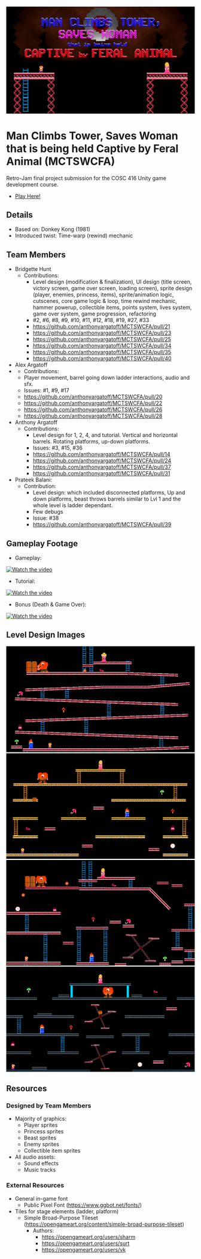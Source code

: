 ![Title Screen](./Screenshots/title.png)

# Man Climbs Tower, Saves Woman that is being held Captive by Feral Animal (MCTSWCFA)
Retro-Jam final project submission for the COSC 416 Unity game development course.

* [Play Here!](https://bhunt02.itch.io/mctswcfa)

## Details
* Based on: Donkey Kong (1981)
* Introduced twist: Time-warp (rewind) mechanic

## Team Members
- Bridgette Hunt
  - Contributions:
    - Level design (modification & finalization), UI design (title screen, victory screen, game over screen, loading screen), sprite design (player, enemies, princess, items), sprite/animation logic, cutscenes, core game logic & loop, time rewind mechanic, hammer powerup, collectible items, points system, lives system, game over system, game progression, refactoring
    - #2, #6, #8, #9, #10, #11, #12, #18, #19, #27, #33
    - https://github.com/anthonyargatoff/MCTSWCFA/pull/21
    - https://github.com/anthonyargatoff/MCTSWCFA/pull/23
    - https://github.com/anthonyargatoff/MCTSWCFA/pull/25
    - https://github.com/anthonyargatoff/MCTSWCFA/pull/34
    - https://github.com/anthonyargatoff/MCTSWCFA/pull/35  
    - https://github.com/anthonyargatoff/MCTSWCFA/pull/40
- Alex Argatoff
-  - Contributions:
    - Player movement, barrel going down ladder interactions, audio and sfx. 
    - Issues: #1, #9, #17
    - https://github.com/anthonyargatoff/MCTSWCFA/pull/20
    - https://github.com/anthonyargatoff/MCTSWCFA/pull/22
    - https://github.com/anthonyargatoff/MCTSWCFA/pull/26
    - https://github.com/anthonyargatoff/MCTSWCFA/pull/28
- Anthony Argatoff
  - Contributions:
    - Level design for 1, 2, 4, and tutorial. Vertical and horizontal barrels. Rotating platforms, up-down platforms.
    - Issues: #3, #15, #36
    - https://github.com/anthonyargatoff/MCTSWCFA/pull/14
    - https://github.com/anthonyargatoff/MCTSWCFA/pull/24
    - https://github.com/anthonyargatoff/MCTSWCFA/pull/37
    - https://github.com/anthonyargatoff/MCTSWCFA/pull/31
- Prateek Balani: 
  - Contribution:
    - Level design: which included disconnected platforms, Up and down platforms, beast throws barrels similar to Lvl 1 and the whole level is ladder dependant.
    - Few debugs
    - Issue: #38
    - https://github.com/anthonyargatoff/MCTSWCFA/pull/39

## Gameplay Footage
* Gameplay:

[![Watch the video](https://img.youtube.com/vi/amnsUqdgFEs/0.jpg)](https://youtu.be/amnsUqdgFEs)

* Tutorial:
  
[![Watch the video](https://img.youtube.com/vi/ybdsnfmNqsc/0.jpg)](https://youtu.be/ybdsnfmNqsc)

* Bonus (Death & Game Over):

[![Watch the video](https://img.youtube.com/vi/b0v3ZtPMr-k/0.jpg)](https://youtu.be/b0v3ZtPMr-k)

## Level Design Images
![Level 1](./Screenshots/lv1.png)
![Level 2](./Screenshots/lv2.png)
![Level 3](./Screenshots/lv3.png)
![Level 4](./Screenshots/lv4.png)

## Resources

### Designed by Team Members
- Majority of graphics:
  - Player sprites
  - Princess sprites
  - Beast sprites
  - Enemy sprites
  - Collectible item sprites
- All audio assets:
  - Sound effects
  - Music tracks

### External Resources
* General in-game font
  * Public Pixel Font (https://www.ggbot.net/fonts/)
* Tiles for stage elements (ladder, platform)
  * Simple Broad-Purpose Tileset (https://opengameart.org/content/simple-broad-purpose-tileset)
    * Authors: 
      * https://opengameart.org/users/sharm
      * https://opengameart.org/users/surt
      * https://opengameart.org/users/vk
